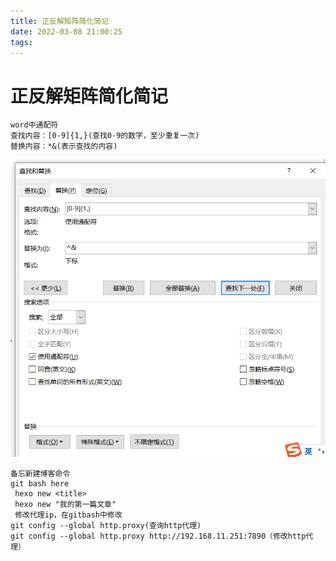 ```yaml
---
title: 正反解矩阵简化简记
date: 2022-03-08 21:00:25
tags:
---
```

# 正反解矩阵简化简记
<!--more-->
```
word中通配符
查找内容：[0-9]{1,}(查找0-9的数字，至少重复一次)
替换内容：*&(表示查找的内容)
```
![alt 我的图片](https://github.com/yang-yang-NO-1/test/blob/yang-yang-NO-1-patch-1/1.png?raw=true)
```
备忘新建博客命令
git bash here
 hexo new <title>
 hexo new "我的第一篇文章"
 修改代理ip，在gitbash中修改
git config --global http.proxy(查询http代理)
git config --global http.proxy http://192.168.11.251:7890（修改http代理）

```
